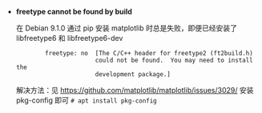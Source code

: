 * **freetype cannot be found by build**

  在 Debian 9.1.0 通过 pip 安装 matplotlib 时总是失败，即便已经安装了 libfreetype6 和 libfreetype6-dev
  ```
          freetype: no  [The C/C++ header for freetype2 (ft2build.h)
                        could not be found.  You may need to install the
                        development package.]
  ```
  解决方法：见 https://github.com/matplotlib/matplotlib/issues/3029/
           安装 pkg-config 即可 
                        `# apt install pkg-config`
 
  

